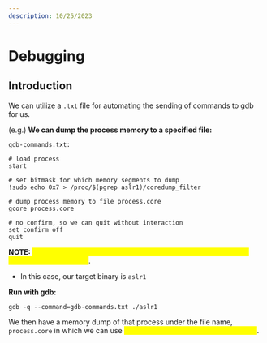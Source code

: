 ```yaml
---
description: 10/25/2023
---
```


# Debugging

## Introduction

We can utilize a `.txt` file for automating the sending of commands to gdb for us.

(e.g.) **We can dump the process memory to a specified file:**

`gdb-commands.txt:`

```
# load process
start

# set bitmask for which memory segments to dump
!sudo echo 0x7 > /proc/$(pgrep aslr1)/coredump_filter

# dump process memory to file process.core
gcore process.core

# no confirm, so we can quit without interaction
set confirm off
quit
```

**NOTE:** <mark style="color:yellow;">Be sure to change the following pgrep binary with your specified binary you are targeting</mark>.

* In this case, our target binary is `aslr1`

**Run with gdb:**

```
gdb -q --command=gdb-commands.txt ./aslr1
```

We then have a memory dump of that process under the file name, `process.core` in which we can use <mark style="color:yellow;">to further analyze our binary in memory</mark>.
